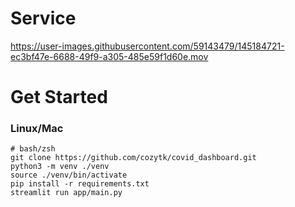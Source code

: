 # Service

https://user-images.githubusercontent.com/59143479/145184721-ec3bf47e-6688-49f9-a305-485e59f1d60e.mov

# Get Started
### Linux/Mac
```shell
# bash/zsh
git clone https://github.com/cozytk/covid_dashboard.git
python3 -m venv ./venv
source ./venv/bin/activate
pip install -r requirements.txt
streamlit run app/main.py
```
